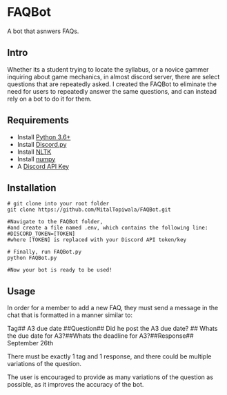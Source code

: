 # FAQBot

A bot that asnwers FAQs.

## Intro

Whether its a student trying to locate the syllabus, or a novice gammer inquiring about game mechanics, in almost discord server, there are select questions that are repeatedly asked. I created the FAQBot to eliminate the need for users to repeatedly answer the same questions, and can instead rely on a bot to do it for them.

## Requirements

- Install [Python 3.6+](https://www.python.org/downloads/)
- Install [Discord.py](https://pypi.org/project/discord.py/)
- Install [NLTK](https://www.nltk.org/data.html)
- Install [numpy](https://numpy.org/install/)
- A [Discord API Key](https://discord.com/developers/docs/intro)

## Installation

```
# git clone into your root folder
git clone https://github.com/MitalTopiwala/FAQBot.git

#Navigate to the FAQBot folder, 
#and create a file named .env, which contains the following line:
#DISCORD_TOKEN=[TOKEN]
#where [TOKEN] is replaced with your Discord API token/key

# Finally, run FAQBot.py
python FAQBot.py

#Now your bot is ready to be used!

```

## Usage

In order for a member to add a new FAQ, they must send a message in the chat that is formatted in a manner similar to: 

Tag## A3 due date ##Question## Did he post the A3 due date? ## Whats the due date for A3?##Whats the deadline for A3?##Response## September 26th

There must be exactly 1 tag and 1 response, and there could be multiple variations of the question.

The user is encouraged to provide as many variations of the question as possible, as it improves the accuracy of the bot.
